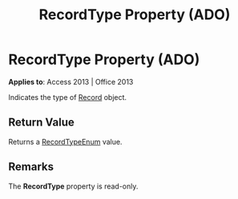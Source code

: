 ﻿---
title: RecordType Property (ADO)
TOCTitle: RecordType Property (ADO)
ms:assetid: a42001a6-7312-162d-dd71-c82f8c9d527f
ms:mtpsurl: https://msdn.microsoft.com/en-us/library/JJ249762(v=office.15)
ms:contentKeyID: 48546806
ms.date: 09/18/2015
mtps_version: v=office.15
---

# RecordType Property (ADO)


**Applies to**: Access 2013 | Office 2013

Indicates the type of [Record](record-object-ado.md) object.

## Return Value

Returns a [RecordTypeEnum](recordtypeenum.md) value.

## Remarks

The **RecordType** property is read-only.

